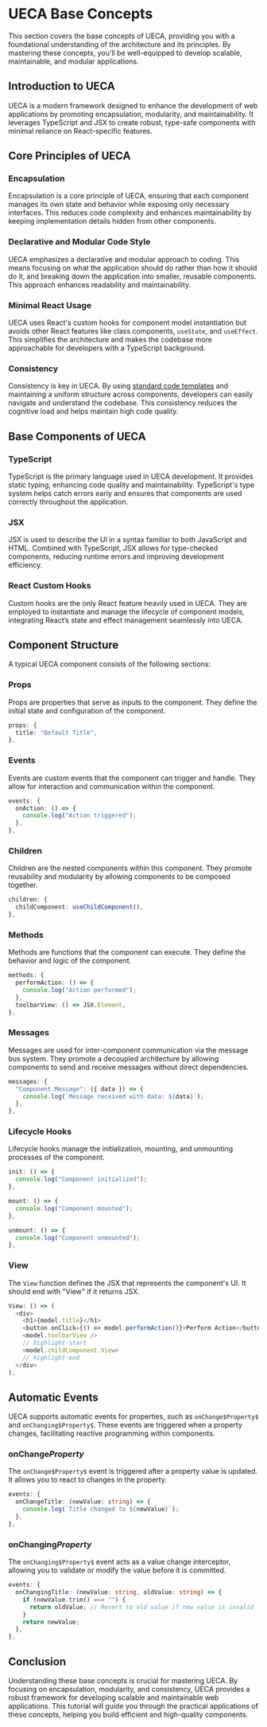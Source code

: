 # UECA Base Concepts

This section covers the base concepts of UECA, providing you with a foundational understanding of the architecture and its principles. By mastering these concepts, you'll be well-equipped to develop scalable, maintainable, and modular applications.

## Introduction to UECA

UECA is a modern framework designed to enhance the development of web applications by promoting encapsulation, modularity, and maintainability. It leverages TypeScript and JSX to create robust, type-safe components with minimal reliance on React-specific features.

## Core Principles of UECA

### Encapsulation

Encapsulation is a core principle of UECA, ensuring that each component manages its own state and behavior while exposing only necessary interfaces. This reduces code complexity and enhances maintainability by keeping implementation details hidden from other components.

### Declarative and Modular Code Style

UECA emphasizes a declarative and modular approach to coding. This means focusing on what the application should do rather than how it should do it, and breaking down the application into smaller, reusable components. This approach enhances readability and maintainability.

### Minimal React Usage

UECA uses React's custom hooks for component model instantiation but avoids other React features like class components, `useState`, and `useEffect`. This simplifies the architecture and makes the codebase more approachable for developers with a TypeScript background.

### Consistency

Consistency is key in UECA. By using [standard code templates](./code-template.md) and maintaining a uniform structure across components, developers can easily navigate and understand the codebase. This consistency reduces the cognitive load and helps maintain high code quality.

## Base Components of UECA

### TypeScript

TypeScript is the primary language used in UECA development. It provides static typing, enhancing code quality and maintainability. TypeScript's type system helps catch errors early and ensures that components are used correctly throughout the application.

### JSX

JSX is used to describe the UI in a syntax familiar to both JavaScript and HTML. Combined with TypeScript, JSX allows for type-checked components, reducing runtime errors and improving development efficiency.

### React Custom Hooks

Custom hooks are the only React feature heavily used in UECA. They are employed to instantiate and manage the lifecycle of component models, integrating React’s state and effect management seamlessly into UECA.

## Component Structure

A typical UECA component consists of the following sections:

### Props

Props are properties that serve as inputs to the component. They define the initial state and configuration of the component.

```typescript
props: {
  title: "Default Title",
},
```

### Events

Events are custom events that the component can trigger and handle. They allow for interaction and communication within the component.

```typescript
events: {
  onAction: () => {
    console.log("Action triggered");
  },
},
```

### Children

Children are the nested components within this component. They promote reusability and modularity by allowing components to be composed together.

```typescript
children: {
  childComponent: useChildComponent(),
},
```

### Methods

Methods are functions that the component can execute. They define the behavior and logic of the component.

```typescript
methods: {
  performAction: () => {
    console.log("Action performed");
  },
  toolbarView: () => JSX.Element,
},
```

### Messages

Messages are used for inter-component communication via the message bus system. They promote a decoupled architecture by allowing components to send and receive messages without direct dependencies.

```typescript
messages: {
  "Component.Message": ({ data }) => {
    console.log(`Message received with data: ${data}`);
  },
},
```

### Lifecycle Hooks

Lifecycle hooks manage the initialization, mounting, and unmounting processes of the component.

```typescript
init: () => {
  console.log("Component initialized");
},

mount: () => {
  console.log("Component mounted");
},

unmount: () => {
  console.log("Component unmounted");
},
```

### View

The `View` function defines the JSX that represents the component's UI. It should end with "View" if it returns JSX.

```typescript
View: () => (
  <div>
    <h1>{model.title}</h1>
    <button onClick={() => model.performAction()}>Perform Action</button>    
    <model.toolbarView />
    // highlight-start
    <model.childComponent.View>
    // highlight-end
  </div>
),
```

## Automatic Events

UECA supports automatic events for properties, such as `onChange$Property$` and `onChanging$Property$`. These events are triggered when a property changes, facilitating reactive programming within components.

### onChange$Property$

The `onChange$Property$` event is triggered after a property value is updated. It allows you to react to changes in the property.

```typescript
events: {
  onChangeTitle: (newValue: string) => {
    console.log(`Title changed to ${newValue}`);
  },
},
```

### onChanging$Property$

The `onChanging$Property$` event acts as a value change interceptor, allowing you to validate or modify the value before it is committed.

```typescript
events: {
  onChangingTitle: (newValue: string, oldValue: string) => {
    if (newValue.trim() === "") {
      return oldValue; // Revert to old value if new value is invalid
    }
    return newValue;
  },
},
```

## Conclusion

Understanding these base concepts is crucial for mastering UECA. By focusing on encapsulation, modularity, and consistency, UECA provides a robust framework for developing scalable and maintainable web applications. This tutorial will guide you through the practical applications of these concepts, helping you build efficient and high-quality components.
